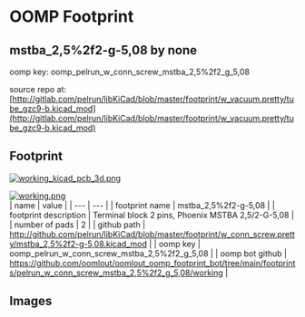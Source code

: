 # OOMP Footprint  
## mstba_2,5%2f2-g-5,08  by none  
  
oomp key: oomp_pelrun_w_conn_screw_mstba_2,5%2f2_g_5,08  
  
source repo at: [http://gitlab.com/pelrun/libKiCad/blob/master/footprint/w_vacuum.pretty/tube_gzc9-b.kicad_mod](http://gitlab.com/pelrun/libKiCad/blob/master/footprint/w_vacuum.pretty/tube_gzc9-b.kicad_mod)  
## Footprint  
  
[![working_kicad_pcb_3d.png](working_kicad_pcb_3d_600.png)](working_kicad_pcb_3d.png)  
  
[![working.png](working_600.png)](working.png)  
| name | value | 
| --- | --- | 
| footprint name | mstba_2,5%2f2-g-5,08 | 
| footprint description | Terminal block 2 pins, Phoenix MSTBA 2,5/2-G-5,08 | 
| number of pads | 2 | 
| github path | http://github.com/pelrun/libKiCad/blob/master/footprint/w_conn_screw.pretty/mstba_2,5%2f2-g-5,08.kicad_mod | 
| oomp key | oomp_pelrun_w_conn_screw_mstba_2,5%2f2_g_5,08 | 
| oomp bot github | https://github.com/oomlout/oomlout_oomp_footprint_bot/tree/main/footprints/pelrun_w_conn_screw_mstba_2,5%2f2_g_5,08/working | 
## Images  
